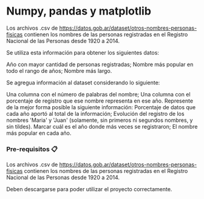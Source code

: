 # Numpy, pandas y matplotlib

Los archivos .csv de https://datos.gob.ar/dataset/otros-nombres-personas-fisicas contienen los nombres de las personas registradas en el Registro Nacional de las Personas desde 1920 a 2014. 

Se utiliza esta información para obtener los siguientes datos:

Año con mayor cantidad de personas registradas;
Nombre más popular en todo el rango de años;
Nombre más largo.

Se agregua información al dataset considerando lo siguiente:

Una columna con el número de palabras del nombre;
Una columna con el porcentaje de registro que ese nombre representa en ese año.
Represente de la mejor forma posible la siguiente información:
Porcentaje de datos que cada año aportó al total de la información;
Evolución del registro de los nombres 'Maria' y 'Juan' (solamente, sin primeros ni segundos nombres, y sin tildes). Marcar cuál es el año donde más veces se registraron;
El nombre más popular en cada año.

### Pre-requisitos 📋
Los archivos .csv de https://datos.gob.ar/dataset/otros-nombres-personas-fisicas contienen los nombres de las personas registradas en el Registro Nacional de las Personas desde 1920 a 2014.

Deben descargarse para poder utilizar el proyecto correctamente.
